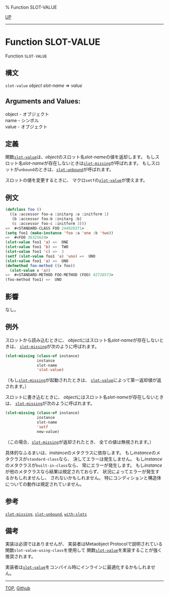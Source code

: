% Function SLOT-VALUE

[UP](7.7.html)  

---

# Function SLOT-VALUE


Function `SLOT-VALUE`


## 構文

`slot-value` *object* *slot-name* => *value*


## Arguments and Values:

object - オブジェクト  
name - シンボル  
value - オブジェクト


## 定義

関数[`slot-value`](7.7.slot-value.html)は、*object*のスロット名*slot-name*の値を返却します。
もしスロット名*slot-name*が存在しないときは[`slot-missing`](7.7.slot-missing.html)が呼ばれます。
もしスロットが`unbound`のときは、[`slot-unbound`](7.7.slot-unbound.html)が呼ばれます。

スロットの値を変更するときに、
マクロ`setf`の[`slot-value`](7.7.slot-value.html)が使えます。


## 例文

```lisp
(defclass foo () 
  ((a :accessor foo-a :initarg :a :initform 1)
   (b :accessor foo-b :initarg :b)
   (c :accessor foo-c :initform 3)))
=>  #<STANDARD-CLASS FOO 244020371>
(setq foo1 (make-instance 'foo :a 'one :b 'two))
=>  #<FOO 36325624>
(slot-value foo1 'a) =>  ONE
(slot-value foo1 'b) =>  TWO
(slot-value foo1 'c) =>  3
(setf (slot-value foo1 'a) 'uno) =>  UNO
(slot-value foo1 'a) =>  UNO
(defmethod foo-method ((x foo))
  (slot-value x 'a))
=>  #<STANDARD-METHOD FOO-METHOD (FOO) 42720573>
(foo-method foo1) =>  UNO
```


## 影響

なし。


## 例外

スロットから読み込むときに、
*object*にはスロット名*slot-name*が存在しないときは、
[`slot-missing`](7.7.slot-missing.html)が次のように呼ばれます。

```lisp
(slot-missing (class-of instance)
              instance
              slot-name
              'slot-value)
```

（もし[`slot-missing`](7.7.slot-missing.html)が起動されたときは、
[`slot-value`](7.7.slot-value.html)によって第一返却値が返されます。）

スロットに書き込むときに、
*object*にはスロット名*slot-name*が存在しないときは、
[`slot-missing`](7.7.slot-missing.html)が次のように呼ばれます。

```lisp
(slot-missing (class-of instance)
              instance
              slot-name
              'setf
              new-value)
```

（この場合、[`slot-missing`](7.7.slot-missing.html)が返却されたとき、
全ての値は無視されます。）

具体的なふるまいは、*instance*のメタクラスに依存します。
もし*instance*のメタクラスが`standard-class`なら、
決してエラーは発生しません。
もし*instance*のメタクラスが`built-in-class`なら、
常にエラーが発生します。
もし*instance*が他のメタクラスなら結果は規定されておらず、
状況によってエラーが発生するかもしれませんし、
されないかもしれません。
特にコンディションと構造体についての動作は規定されていません。


## 参考

[`slot-missing`](7.7.slot-missing.html),
[`slot-unbound`](7.7.slot-unbound.html),
[`with-slots`](7.7.with-slots.html)


## 備考

実装は必須ではありませんが、
実装者はMetaobject Protocolで説明されている
関数`slot-value-using-class`を使用して
関数[`slot-value`](7.7.slot-value.html)を実装することが強く推奨されます。

実装者は[`slot-value`](7.7.slot-value.html)をコンパイル時にインラインに最適化するかもしれません。


---
[TOP](index.html),  [Github](https://github.com/nptcl/npt-japanese)

